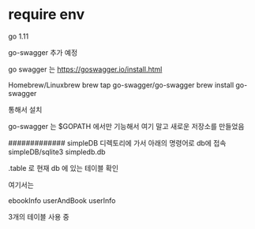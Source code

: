 # require env
go 1.11 


go-swagger 추가 예정 


go swagger 는 https://goswagger.io/install.html

Homebrew/Linuxbrew
brew tap go-swagger/go-swagger
brew install go-swagger

통해서 설치 

go-swagger 는 $GOPATH 에서만 기능해서 여기 말고 새로운 저장소를 만들었음 


#############
simpleDB 디렉토리에 가서 아래의 명령어로 db에 접속
simpleDB/sqlite3 simpledb.db

.table 로 현재 db 에 있는 테이블 확인 

여기서는 

ebookInfo    userAndBook  userInfo

3개의 테이블 사용 중 
